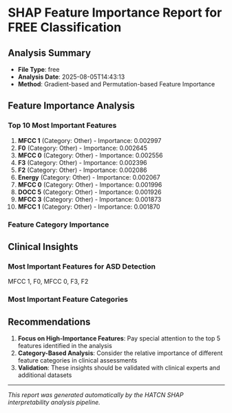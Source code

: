 # SHAP Feature Importance Report for FREE Classification

## Analysis Summary
- **File Type**: free
- **Analysis Date**: 2025-08-05T14:43:13
- **Method**: Gradient-based and Permutation-based Feature Importance

## Feature Importance Analysis

### Top 10 Most Important Features
1. **MFCC 1** (Category: Other) - Importance: 0.002997
2. **F0** (Category: Other) - Importance: 0.002645
3. **MFCC 0** (Category: Other) - Importance: 0.002556
4. **F3** (Category: Other) - Importance: 0.002396
5. **F2** (Category: Other) - Importance: 0.002086
6. **Energy** (Category: Other) - Importance: 0.002067
7. **MFCC 0** (Category: Other) - Importance: 0.001996
8. **DOCC 5** (Category: Other) - Importance: 0.001926
9. **MFCC 3** (Category: Other) - Importance: 0.001873
10. **MFCC 1** (Category: Other) - Importance: 0.001870

### Feature Category Importance

## Clinical Insights

### Most Important Features for ASD Detection
MFCC 1, F0, MFCC 0, F3, F2

### Most Important Feature Categories


## Recommendations

1. **Focus on High-Importance Features**: Pay special attention to the top 5 features identified in the analysis
2. **Category-Based Analysis**: Consider the relative importance of different feature categories in clinical assessments
3. **Validation**: These insights should be validated with clinical experts and additional datasets

---
*This report was generated automatically by the HATCN SHAP interpretability analysis pipeline.*
